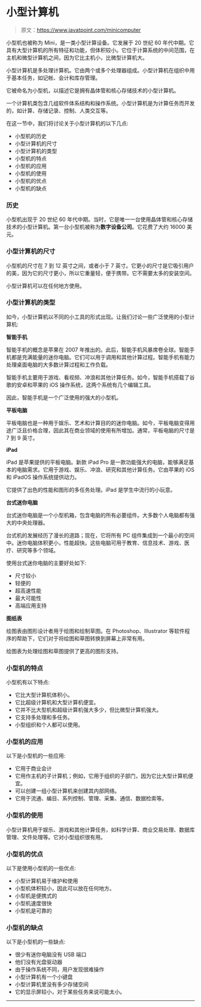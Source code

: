 # 小型计算机

> 原文：<https://www.javatpoint.com/minicomputer>

小型机也被称为 Mini，是一类小型计算设备。它发展于 20 世纪 60 年代中期。它具有大型计算机的所有特征和功能，但体积较小。它位于计算系统的中间范围，在主机和微型计算机之间，因为它比主机小，比微型计算机大。

小型计算机是多处理计算机。它由两个或多个处理器组成。小型计算机在组织中用于基本任务，如记帐、会计和库存管理。

它被命名为小型机，以描述它是拥有晶体管和核心存储技术的小型计算机。

一个计算机类包含几组软件体系结构和操作系统。小型计算机是为计算任务而开发的，如计算、存储记录、控制、人类交互等。

在这一节中，我们将讨论关于小型计算机的以下几点:

*   小型机的历史
*   小型计算机的尺寸
*   小型计算机的类型
*   小型机的特点
*   小型机的应用
*   小型机的使用
*   小型机的优点
*   小型机的缺点

### 历史

小型机出现于 20 世纪 60 年代中期。当时，它是唯一一台使用晶体管和核心存储技术的小型计算机。第一台小型机被称为**数字设备公司**。它花费了大约 16000 美元。

### 小型计算机的尺寸

小型机的尺寸在 7 到 12 英寸之间，或者小于 7 英寸。它更小的尺寸是它吸引用户的美，因为它的尺寸更小，所以它重量轻，便于携带。它不需要太多的安装空间。

小型计算机可以在任何地方使用。

### 小型计算机的类型

如今，小型计算机以不同的小工具的形式出现。让我们讨论一些广泛使用的小型计算机:

**智能手机**

智能手机的概念是苹果在 2007 年推出的。此后，智能手机风暴席卷全球。智能手机都是充满能量的迷你电脑。它们可以用于调用和其他计算过程。智能手机有能力处理桌面电脑的大多数计算过程和工作负载。

智能手机主要用于游戏、看视频、冲浪和其他计算任务。如今，智能手机搭载了谷歌的安卓和苹果的 iOS 操作系统，这两个系统有几个编辑工具。

因此，智能手机是一个广泛使用的强大的小型机。

**平板电脑**

平板电脑也是一种用于娱乐、艺术和计算目的的迷你电脑。如今，平板电脑变得用途广泛且价格合理，因此其在商业领域的使用有所增加。通常，平板电脑的尺寸是 7 到 9 英寸。

**iPad**

iPad 是苹果提供的平板电脑。新款 iPad Pro 是一款功能强大的电脑，能够满足基本的电脑需求。它用于游戏、娱乐、冲浪、研究和其他计算任务。它由苹果的 iOS 和 iPadOS 操作系统提供动力。

它提供了出色的性能和图形的多任务处理。iPad 是学生中流行的小玩意。

**台式迷你电脑**

台式迷你电脑是一个小型机箱，包含电脑的所有必要组件。大多数个人电脑都有强大的中央处理器。

台式机的发展经历了漫长的道路；现在，它将所有 PC 组件集成到一个最小的空间中。迷你电脑体积更小，性能超快。这些电脑可用于教育、信息技术、游戏、医疗、研究等多个领域。

使用台式迷你电脑的主要好处如下:

*   尺寸较小
*   轻便的
*   超高速性能
*   最大可能性
*   高端应用支持

**图纸表**

绘图表由图形设计者用于绘图和绘制草图。在 Photoshop、Illustrator 等软件程序的帮助下，它们对于将绘图和草图转换到屏幕上非常有用。

绘图表为处理绘图和草图提供了更高的图形支持。

### 小型机的特点

小型机有以下特点:

*   它比大型计算机体积小。
*   它比超级计算机和大型计算机便宜。
*   它并不比大型机和超级计算机强大多少，但比微型计算机强大。
*   它支持多处理和多任务。
*   小型组织和个人都可以使用。

### 小型机的应用

以下是小型机的一些应用:

*   它用于商业会计
*   它用作主机的子计算机；例如，它用于组织的子部门，因为它比大型计算机便宜。
*   可以创建一组小型计算机来创建其内部网络。
*   它用于流通、编目、系列控制、管理、采集、通信、数据检索等。

### 小型机的使用

小型计算机用于娱乐、游戏和其他计算任务，如科学计算、商业交易处理、数据库管理、文件处理等。它对小型组织很有用。

### 小型机的优点

以下是使用小型机的一些优点:

*   小型计算机易于维护和使用
*   小型机体积较小，因此可以放在任何地方。
*   小型机是便携式的
*   小型机速度很快
*   小型机是可靠的

### 小型机的缺点

以下是小型机的一些缺点:

*   很少有迷你电脑没有 USB 端口
*   他们没有光盘驱动器
*   由于操作系统不同，用户发现很难操作
*   小型计算机有一个小键盘
*   小型计算机里没有多少存储空间
*   它的显示屏较小，对于某些任务来说可能太小。

* * *